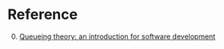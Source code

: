 # Reference

0. [Queueing theory: an introduction for software development](https://github.com/joelparkerhenderson/queueing-theory)

